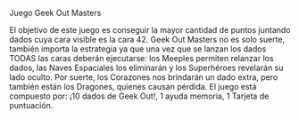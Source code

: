 Juego Geek Out Masters

El objetivo de este juego es conseguir la mayor cantidad de puntos juntando dados cuya cara visible es la cara 42. Geek Out Masters no es solo suerte, también importa la estrategia ya que una vez que se lanzan los dados TODAS las caras deberán ejecutarse: los Meeples permiten relanzar los dados, las Naves Espaciales los eliminarán y los Superhéroes revelarán su lado oculto. Por suerte, los Corazones nos brindarán un dado extra, pero también están los Dragones, quienes causan pérdida. El juego está compuesto por: ¡10 dados de Geek Out!, 1 ayuda memoria, 1 Tarjeta de puntuación.
